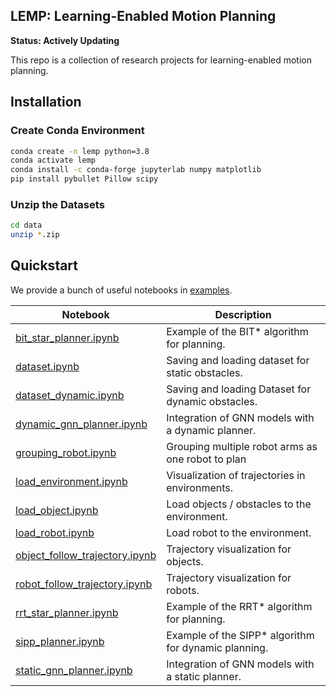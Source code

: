 LEMP: Learning-Enabled Motion Planning
-----------------------
**Status: Actively Updating**

This repo is a collection of research projects for learning-enabled motion planning.

## Installation

### Create Conda Environment
```bash
conda create -n lemp python=3.8
conda activate lemp
conda install -c conda-forge jupyterlab numpy matplotlib
pip install pybullet Pillow scipy
```

### Unzip the Datasets
```bash
cd data
unzip *.zip
```

## Quickstart

We provide a bunch of useful notebooks in [examples](./examples).

| Notebook                                   | Description                                                 |
|--------------------------------------------|-------------------------------------------------------------|
| [bit_star_planner.ipynb](examples/bit_star_planner.ipynb)            | Example of the BIT* algorithm for planning.   |
| [dataset.ipynb](examples/dataset.ipynb)                               | Saving and loading dataset for static obstacles.                   |
| [dataset_dynamic.ipynb](examples/dataset_dynamic.ipynb)              | Saving and loading Dataset for dynamic obstacles.|
| [dynamic_gnn_planner.ipynb](examples/dynamic_gnn_planner.ipynb)      | Integration of GNN models with a dynamic planner.           |
| [grouping_robot.ipynb](examples/grouping_robot.ipynb)                | Grouping multiple robot arms as one robot to plan                      |
| [load_environment.ipynb](examples/load_environment.ipynb)            | Visualization of trajectories in environments.              |
| [load_object.ipynb](examples/load_object.ipynb)                      | Load objects / obstacles to the environment.               |
| [load_robot.ipynb](examples/load_robot.ipynb)                        | Load robot to the environment.              |
| [object_follow_trajectory.ipynb](examples/object_follow_trajectory.ipynb) | Trajectory visualization for objects.                      |
| [robot_follow_trajectory.ipynb](examples/robot_follow_trajectory.ipynb) | Trajectory visualization for robots.                      |
| [rrt_star_planner.ipynb](examples/rrt_star_planner.ipynb)              | Example of the RRT* algorithm for planning.                |
| [sipp_planner.ipynb](examples/sipp_planner.ipynb)                      | Example of the SIPP* algorithm for dynamic planning. |
| [static_gnn_planner.ipynb](examples/static_gnn_planner.ipynb)          | Integration of GNN models with a static planner. |
